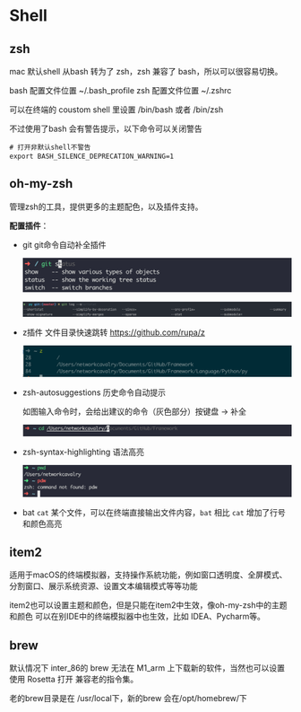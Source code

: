 # Shell

## zsh

mac 默认shell 从bash 转为了 zsh，zsh 兼容了 bash，所以可以很容易切换。

bash 配置文件位置  ~/.bash_profile	zsh 配置文件位置 ~/.zshrc

可以在终端的 coustom shell 里设置 /bin/bash 或者 /bin/zsh

不过使用了bash 会有警告提示，以下命令可以关闭警告

```shell
# 打开非默认shell不警告
export BASH_SILENCE_DEPRECATION_WARNING=1
```

## oh-my-zsh

管理zsh的工具，提供更多的主题配色，以及插件支持。

**配置插件**：

- git git命令自动补全插件

  ![image-20230903152021649](img/mac/image-20230903152021649.png)

  ![image-20230903152727133](img/mac/image-20230903152727133.png)

- z插件 文件目录快速跳转	 https://github.com/rupa/z

  ![image-20230903153511272](img/mac/image-20230903153511272.png)

- zsh-autosuggestions  历史命令自动提示

  如图输入命令时，会给出建议的命令（灰色部分）按键盘 → 补全

  ![image-20230903152902895](img/mac/image-20230903152902895.png)

- zsh-syntax-highlighting 语法高亮

  ![image-20230903152835692](img/mac/image-20230903152835692.png)

- bat  `cat` 某个文件，可以在终端直接输出文件内容，`bat` 相比 `cat` 增加了行号和颜色高亮 

## item2 

适用于macOS的终端模拟器，支持操作系統功能，例如窗口透明度、全屏模式、分割窗口、展示系统资源、设置文本编辑模式等等功能

item2也可以设置主题和颜色，但是只能在item2中生效，像oh-my-zsh中的主题和颜色 可以在别IDE中的终端模拟器中也生效，比如 IDEA、Pycharm等。

## brew

默认情况下 inter_86的 brew 无法在 M1_arm 上下载新的软件，当然也可以设置使用 Rosetta 打开 兼容老的指令集。

老的brew目录是在 /usr/local下，新的brew 会在/opt/homebrew/下




